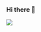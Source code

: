 ### Hi there 👋

<img src="https://github-readme-stats-kappa-navy.vercel.app/api?username=marcellinuselbert&hide=stars&count_private=trueshow_icons=true&theme=gotham"/>
<!--
**marcellinuselbert/marcellinuselbert** is a ✨ _special_ ✨ repository because its `README.md` (this file) appears on your GitHub profile.

Here are some ideas to get you started:

- 🔭 I’m currently working on ...
- 🌱 I’m currently learning ...
- 👯 I’m looking to collaborate on ...
- 🤔 I’m looking for help with ...
- 💬 Ask me about ...
- 📫 How to reach me: ...
- 😄 Pronouns: ...
- ⚡ Fun fact: ...
-->
